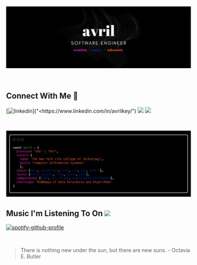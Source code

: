 
![Header](https://github.com/avrilkey/avrilkey/blob/main/images/header.png)

<br>

## Connect With Me 🔗   
[![linkedin]("https://img.shields.io/badge/LinkedIn-102581?style=for-the-badge&logo=linkedin&logoColor=white")]("<https://www.linkedin.com/in/avrilkey/")
<img src="https://img.shields.io/badge/dev.to-FF1ABF?style=for-the-badge&logo=devdotto&logoColor=white" />
<img src="https://img.shields.io/badge/Twitter-FC5F22?style=for-the-badge&logo=twitter&logoColor=white" />

<br>

![About](https://github.com/avrilkey/avrilkey/blob/main/images/carbon.png)


## Music I'm Listening To On <img src="https://img.shields.io/badge/Spotify-1DB954?&style=for-the-badge&logo=spotify&logoColor=white" />

[![spotify-github-profile](https://spotify-github-profile.vercel.app/api/view?uid=be2llv68ztkzjzovyy5ebl1we&cover_image=true&theme=novatorem)](https://github.com/kittinan/spotify-github-profile)

<br>

> There is nothing new under the sun, but there are new suns. - Octavia E. Butler
